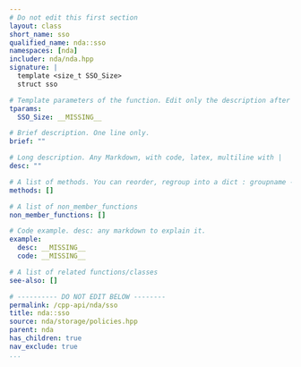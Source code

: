 ```yaml
---
# Do not edit this first section
layout: class
short_name: sso
qualified_name: nda::sso
namespaces: [nda]
includer: nda/nda.hpp
signature: |
  template <size_t SSO_Size>
  struct sso

# Template parameters of the function. Edit only the description after the :
tparams:
  SSO_Size: __MISSING__

# Brief description. One line only.
brief: ""

# Long description. Any Markdown, with code, latex, multiline with |
desc: ""

# A list of methods. You can reorder, regroup into a dict : groupname -> list
methods: []

# A list of non_member_functions
non_member_functions: []

# Code example. desc: any markdown to explain it.
example:
  desc: __MISSING__
  code: __MISSING__

# A list of related functions/classes
see-also: []

# ---------- DO NOT EDIT BELOW --------
permalink: /cpp-api/nda/sso
title: nda::sso
source: nda/storage/policies.hpp
parent: nda
has_children: true
nav_exclude: true
...
```


